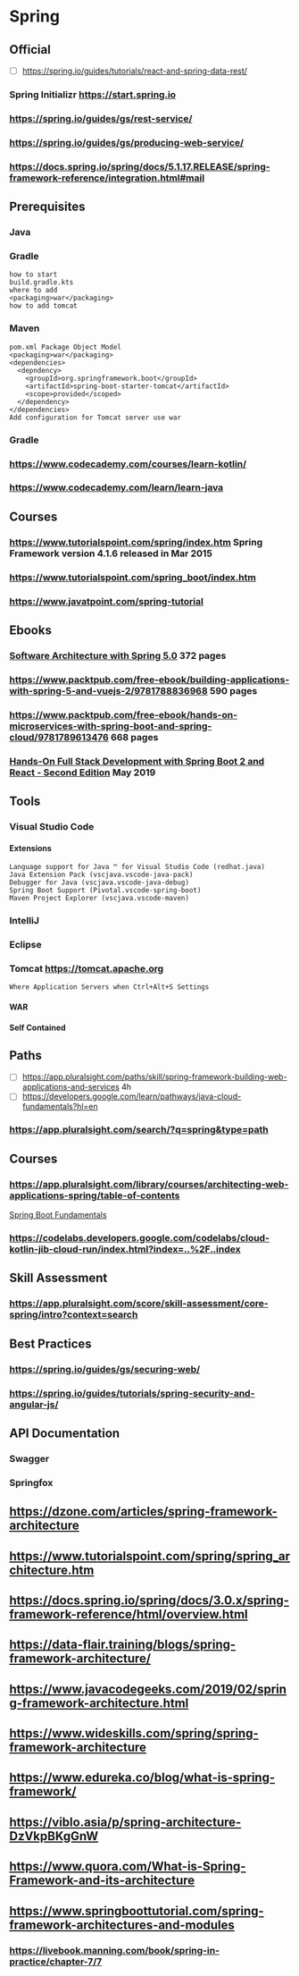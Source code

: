 # Spring
## Official
- [ ] https://spring.io/guides/tutorials/react-and-spring-data-rest/
### Spring Initializr https://start.spring.io
### https://spring.io/guides/gs/rest-service/
### https://spring.io/guides/gs/producing-web-service/
### https://docs.spring.io/spring/docs/5.1.17.RELEASE/spring-framework-reference/integration.html#mail
## Prerequisites
### Java
### Gradle
```
how to start
build.gradle.kts
where to add
<packaging>war</packaging>
how to add tomcat
```
### Maven
```
pom.xml Package Object Model
<packaging>war</packaging>
<dependencies>
  <depndency>
    <groupId>org.springframework.boot</groupId>
    <artifactId>spring-boot-starter-tomcat</artifactId>
    <scope>provided</scoped>
  </dependency>
</dependencies>
Add configuration for Tomcat server use war
```
### Gradle
### https://www.codecademy.com/courses/learn-kotlin/
### https://www.codecademy.com/learn/learn-java
## Courses
### https://www.tutorialspoint.com/spring/index.htm Spring Framework version 4.1.6 released in Mar 2015
### https://www.tutorialspoint.com/spring_boot/index.htm
### https://www.javatpoint.com/spring-tutorial
## Ebooks
### [Software Architecture with Spring 5.0](https://www.packtpub.com/free-ebooks/application-development/software-architecture-spring-50/9781788992992) 372 pages
### https://www.packtpub.com/free-ebook/building-applications-with-spring-5-and-vuejs-2/9781788836968 590 pages
### https://www.packtpub.com/free-ebook/hands-on-microservices-with-spring-boot-and-spring-cloud/9781789613476 668 pages
### [Hands-On Full Stack Development with Spring Boot 2 and React - Second Edition](https://subscription.packtpub.com/book/web_development/9781838822361) May 2019
## Tools
### Visual Studio Code
#### Extensions
```
Language support for Java ™ for Visual Studio Code (redhat.java)
Java Extension Pack (vscjava.vscode-java-pack)
Debugger for Java (vscjava.vscode-java-debug)
Spring Boot Support (Pivotal.vscode-spring-boot)
Maven Project Explorer (vscjava.vscode-maven)
```
### IntelliJ
### Eclipse
### Tomcat https://tomcat.apache.org
```
Where Application Servers when Ctrl+Alt+S Settings

```
#### WAR
#### Self Contained
## Paths
- [ ] https://app.pluralsight.com/paths/skill/spring-framework-building-web-applications-and-services 4h
- [ ] https://developers.google.com/learn/pathways/java-cloud-fundamentals?hl=en
### https://app.pluralsight.com/search/?q=spring&type=path
## Courses
### https://app.pluralsight.com/library/courses/architecting-web-applications-spring/table-of-contents
[Spring Boot Fundamentals](https://app.pluralsight.com/library/courses/spring-boot-fundamentals)
### https://codelabs.developers.google.com/codelabs/cloud-kotlin-jib-cloud-run/index.html?index=..%2F..index


## Skill Assessment
### https://app.pluralsight.com/score/skill-assessment/core-spring/intro?context=search

## Best Practices
### https://spring.io/guides/gs/securing-web/
### https://spring.io/guides/tutorials/spring-security-and-angular-js/

## API Documentation
### Swagger 
### Springfox

## https://dzone.com/articles/spring-framework-architecture

## https://www.tutorialspoint.com/spring/spring_architecture.htm

## https://docs.spring.io/spring/docs/3.0.x/spring-framework-reference/html/overview.html

## https://data-flair.training/blogs/spring-framework-architecture/

## https://www.javacodegeeks.com/2019/02/spring-framework-architecture.html

## https://www.wideskills.com/spring/spring-framework-architecture

## https://www.edureka.co/blog/what-is-spring-framework/

## https://viblo.asia/p/spring-architecture-DzVkpBKgGnW

## https://www.quora.com/What-is-Spring-Framework-and-its-architecture

## https://www.springboottutorial.com/spring-framework-architectures-and-modules
 
### https://livebook.manning.com/book/spring-in-practice/chapter-7/7
